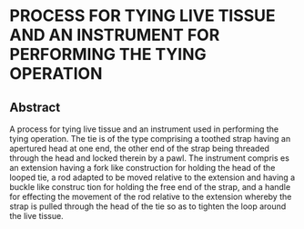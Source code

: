 # PROCESS FOR TYING LIVE TISSUE AND AN INSTRUMENT FOR PERFORMING THE TYING OPERATION

## Abstract
A process for tying live tissue and an instrument used in performing the tying operation. The tie is of the type comprising a toothed strap having an apertured head at one end, the other end of the strap being threaded through the head and locked therein by a pawl. The instrument compris es an extension having a fork like construction for holding the head of the looped tie, a rod adapted to be moved relative to the extension and having a buckle like construc tion for holding the free end of the strap, and a handle for effecting the movement of the rod relative to the extension whereby the strap is pulled through the head of the tie so as to tighten the loop around the live tissue.
